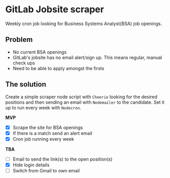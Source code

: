 # GitLab Jobsite scraper

Weekly cron job looking for Business Systems Analyst(BSA) job openings.

## Problem

- No current BSA openings
- GitLab's jobsite has no email alert/sign up. This means regular, manual check ups
- Need to be able to apply amongst the firsts

## The solution

Create a simple scraper node script with `Cheerio` looking for the desired positions and then sending an email with `Nodemailer` to the candidate. Set it up to run every week with `Nodecron`.

**MVP**

- [x] Scrape the site for BSA openings
- [x] If there is a match send an alert email
- [x] Cron job running every week

**TBA**

- [ ] Email to send the link(s) to the open position(s)
- [x] Hide login details
- [ ] Switch from Gmail to own email

